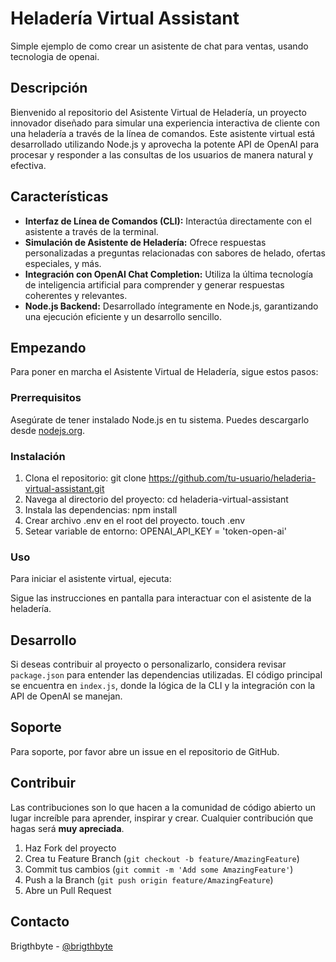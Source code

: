 # Heladería Virtual Assistant

Simple ejemplo de como crear un asistente de chat para ventas, usando tecnologia de openai.

## Descripción

Bienvenido al repositorio del Asistente Virtual de Heladería, un proyecto innovador diseñado para simular una experiencia interactiva de cliente con una heladería a través de la línea de comandos. Este asistente virtual está desarrollado utilizando Node.js y aprovecha la potente API de OpenAI para procesar y responder a las consultas de los usuarios de manera natural y efectiva.

## Características

- **Interfaz de Línea de Comandos (CLI):** Interactúa directamente con el asistente a través de la terminal.
- **Simulación de Asistente de Heladería:** Ofrece respuestas personalizadas a preguntas relacionadas con sabores de helado, ofertas especiales, y más.
- **Integración con OpenAI Chat Completion:** Utiliza la última tecnología de inteligencia artificial para comprender y generar respuestas coherentes y relevantes.
- **Node.js Backend:** Desarrollado íntegramente en Node.js, garantizando una ejecución eficiente y un desarrollo sencillo.

## Empezando

Para poner en marcha el Asistente Virtual de Heladería, sigue estos pasos:

### Prerrequisitos

Asegúrate de tener instalado Node.js en tu sistema. Puedes descargarlo desde [nodejs.org](https://nodejs.org/).

### Instalación

1. Clona el repositorio:
   git clone https://github.com/tu-usuario/heladeria-virtual-assistant.git
2. Navega al directorio del proyecto:
   cd heladeria-virtual-assistant
3. Instala las dependencias:
   npm install
4. Crear archivo .env en el root del proyecto.
   touch .env
5. Setear variable de entorno:
   OPENAI_API_KEY = 'token-open-ai'

### Uso

Para iniciar el asistente virtual, ejecuta:

Sigue las instrucciones en pantalla para interactuar con el asistente de la heladería.

## Desarrollo

Si deseas contribuir al proyecto o personalizarlo, considera revisar `package.json` para entender las dependencias utilizadas. El código principal se encuentra en `index.js`, donde la lógica de la CLI y la integración con la API de OpenAI se manejan.

## Soporte

Para soporte, por favor abre un issue en el repositorio de GitHub.

## Contribuir

Las contribuciones son lo que hacen a la comunidad de código abierto un lugar increíble para aprender, inspirar y crear. Cualquier contribución que hagas será **muy apreciada**.

1. Haz Fork del proyecto
2. Crea tu Feature Branch (`git checkout -b feature/AmazingFeature`)
3. Commit tus cambios (`git commit -m 'Add some AmazingFeature'`)
4. Push a la Branch (`git push origin feature/AmazingFeature`)
5. Abre un Pull Request

## Contacto

Brigthbyte - [@brigthbyte](https://twitter.com/brigthbyte)
